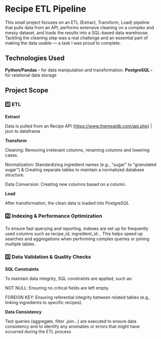 # Recipe ETL Pipeline
This small project focuses on an ETL (Extract, Transform, Load) pipeline that pulls data from an API, performs extensive cleaning on a complex and messy dataset, and loads the results into a SQL-based data warehouse. Tackling the cleaning step was a real challenge and an essential part of making the data usable — a task I was proud to complete.

## Technologies Used
**Python/Pandas -** for data manipulation and transformation.
**PostgreSQL -** for relational data storage

## Project Scope
### 1️⃣ ETL
**Extract**

Data is pulled from an Recipe API (https://www.themealdb.com/api.php) | json to dataframe

**Transform**

Cleaning: Removing irrelevant columns, renaming columns and lowering cases.

Normalization: Standardizing ingredient names (e.g., "sugar" to "granulated sugar") & Creating separate tables to maintain a normalized database structure.

Data Conversion: Creating new columns based on a column.


**Load**

After transformation, the clean data is loaded into PostgreSQL

### 2️⃣ Indexing & Performance Optimization
To ensure fast querying and reporting, indexes are set up for frequently used columns such as recipe_id, ingredient_id... This helps speed up searches and aggregations when performing complex queries or joining multiple tables.

### 3️⃣ Data Validation & Quality Checks
**SQL Constraints**

To maintain data integrity, SQL constraints are applied, such as:

NOT NULL: Ensuring no critical fields are left empty.

FOREIGN KEY: Ensuring referential integrity between related tables (e.g., linking ingredients to specific recipes).

**Data Consistency**

Test queries (aggregate, filter ,join...) are executed to ensure data consistency and to identify any anomalies or errors that might have occurred during the ETL process 


